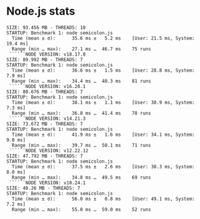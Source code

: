 # Node.js stats
```NODE VERSION: v20.5.0
SIZE: 93.456 MB - THREADS: 10
STARTUP: Benchmark 1: node semicolon.js
  Time (mean ± σ):      35.6 ms ±   5.2 ms    [User: 21.5 ms, System: 19.4 ms]
  Range (min … max):    27.1 ms …  46.7 ms    75 runs
 ``````NODE VERSION: v18.17.0
SIZE: 89.992 MB - THREADS: 7
STARTUP: Benchmark 1: node semicolon.js
  Time (mean ± σ):      36.6 ms ±   1.5 ms    [User: 28.8 ms, System: 7.9 ms]
  Range (min … max):    34.4 ms …  40.3 ms    81 runs
 ``````NODE VERSION: v16.20.1
SIZE: 80.676 MB - THREADS: 7
STARTUP: Benchmark 1: node semicolon.js
  Time (mean ± σ):      38.1 ms ±   1.1 ms    [User: 30.9 ms, System: 7.3 ms]
  Range (min … max):    36.8 ms …  41.4 ms    78 runs
 ``````NODE VERSION: v14.21.3
SIZE: 73.672 MB - THREADS: 7
STARTUP: Benchmark 1: node semicolon.js
  Time (mean ± σ):      41.9 ms ±   1.6 ms    [User: 34.1 ms, System: 9.0 ms]
  Range (min … max):    39.7 ms …  50.1 ms    71 runs
 ``````NODE VERSION: v12.22.12
SIZE: 47.792 MB - THREADS: 7
STARTUP: Benchmark 1: node semicolon.js
  Time (mean ± σ):      37.5 ms ±   2.6 ms    [User: 30.3 ms, System: 8.0 ms]
  Range (min … max):    34.8 ms …  49.5 ms    69 runs
 ``````NODE VERSION: v10.24.1
SIZE: 40.26 MB - THREADS: 7
STARTUP: Benchmark 1: node semicolon.js
  Time (mean ± σ):      56.0 ms ±   0.8 ms    [User: 49.1 ms, System: 7.2 ms]
  Range (min … max):    55.0 ms …  59.0 ms    52 runs
 ```